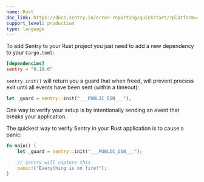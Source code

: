 ```yaml
---
name: Rust
doc_link: https://docs.sentry.io/error-reporting/quickstart/?platform=rust
support_level: production
type: language
---
```


To add Sentry to your Rust project you just need to add a new dependency to your `Cargo.toml`:

```toml
[dependencies]
sentry = "0.19.0"
```

`sentry.init()` will return you a guard that when freed, will prevent process exit until all events have been sent (within a timeout):

```rust
let _guard = sentry::init("___PUBLIC_DSN___");
```

One way to verify your setup is by intentionally sending an event that breaks your application.

The quickest way to verify Sentry in your Rust application is to cause a panic:

```rust
fn main() {
    let _guard = sentry::init("___PUBLIC_DSN___");

    // Sentry will capture this
    panic!("Everything is on fire!");
}
```

